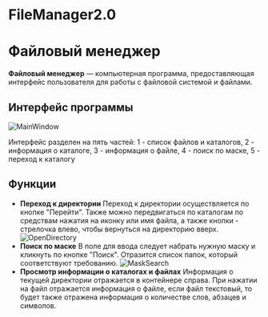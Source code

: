 # FileManager2.0
# Файловый менеджер

**Файловый менеджер** — компьютерная программа, предоставляющая интерфейс пользователя для работы с файловой системой и файлами.

## Интерфейс программы
![MainWindow](https://drive.google.com/drive/u/0/folders/1444LdXmQKdaNBBaelXQ0v2iGvnhnubyw)

Интерфейс разделен на пять частей: 1 - список файлов и каталогов, 2 - информация о каталоге, 3 - информация о файле, 4 - поиск по маске, 5 - переход к каталогу

## Функции
 - **Переход к директории**
 Переход к директории осуществляется по кнопке "Перейти". Также можно передвигаться по каталогам по средствам нажатия на иконку или имя файла, а также кнопки - стрелочка влево, чтобы вернуться на директорию вверх.
 ![OpenDirectory](https://disk.yandex.ru/i/z2suXo4y257iMA)
 - **Поиск по маске**
 В поле для ввода следует набрать нужную маску и кликнуть по кнопке "Поиск". Отразится список папок, который соответствуют требованию.
 ![MaskSearch](https://disk.yandex.ru/d/_c87AMcuqbUA0g)
 - **Просмотр информации о каталогах и файлах**
Информация о текущей директории отражается в контейнере справа. При нажатии на файл отражается информация о файле, если файл текстовый, то будет также отражена информация о количестве слов, абзацев и символов. 
